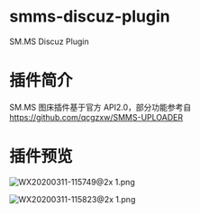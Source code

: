# smms-discuz-plugin
SM.MS Discuz Plugin

# 插件简介

SM.MS 图床插件基于官方 API2.0，部分功能参考自 https://github.com/qcgzxw/SMMS-UPLOADER

# 插件预览

![WX20200311-115749@2x _1_.png](https://i.loli.net/2020/03/11/fvwDoAMQpZVxO2I.png)

![WX20200311-115823@2x _1_.png](https://i.loli.net/2020/03/11/5XLDEB2WsQJG6yr.png)